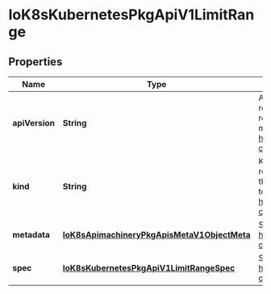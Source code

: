 
# IoK8sKubernetesPkgApiV1LimitRange

## Properties
Name | Type | Description | Notes
------------ | ------------- | ------------- | -------------
**apiVersion** | **String** | APIVersion defines the versioned schema of this representation of an object. Servers should convert recognized schemas to the latest internal value, and may reject unrecognized values. More info: https://git.k8s.io/community/contributors/devel/api-conventions.md#resources |  [optional]
**kind** | **String** | Kind is a string value representing the REST resource this object represents. Servers may infer this from the endpoint the client submits requests to. Cannot be updated. In CamelCase. More info: https://git.k8s.io/community/contributors/devel/api-conventions.md#types-kinds |  [optional]
**metadata** | [**IoK8sApimachineryPkgApisMetaV1ObjectMeta**](IoK8sApimachineryPkgApisMetaV1ObjectMeta.md) | Standard object&#39;s metadata. More info: https://git.k8s.io/community/contributors/devel/api-conventions.md#metadata |  [optional]
**spec** | [**IoK8sKubernetesPkgApiV1LimitRangeSpec**](IoK8sKubernetesPkgApiV1LimitRangeSpec.md) | Spec defines the limits enforced. More info: https://git.k8s.io/community/contributors/devel/api-conventions.md#spec-and-status |  [optional]



